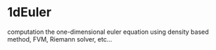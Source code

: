 # 1dEuler
computation the one-dimensional euler equation using density based method, FVM, Riemann solver, etc...
